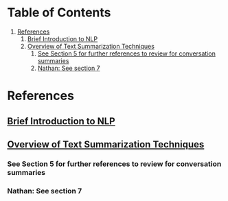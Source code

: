 
# Table of Contents

1.  [References](#org01368bb)
    1.  [Brief Introduction to NLP](#org8e32457)
    2.  [Overview of Text Summarization Techniques](#org801dca3)
        1.  [See Section 5 for further references to review for conversation summaries](#orgf353cb5)
        2.  [Nathan: See section 7](#org8d5d100)


<a id="org01368bb"></a>

# References


<a id="org8e32457"></a>

## [Brief Introduction to NLP](https://towardsdatascience.com/a-quick-introduction-to-text-summarization-in-machine-learning-3d27ccf18a9f)


<a id="org801dca3"></a>

## [Overview of Text Summarization Techniques](https://arxiv.org/pdf/1707.02268.pdf)


<a id="orgf353cb5"></a>

### See Section 5 for further references to review for conversation summaries


<a id="org8d5d100"></a>

### Nathan: See section 7

